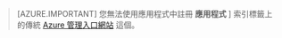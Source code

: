 > [AZURE.IMPORTANT]
您無法使用應用程式中註冊 **應用程式** ] 索引標籤上的傳統 [Azure 管理入口網站](https://manage.windowsazure.com/) 這個。




